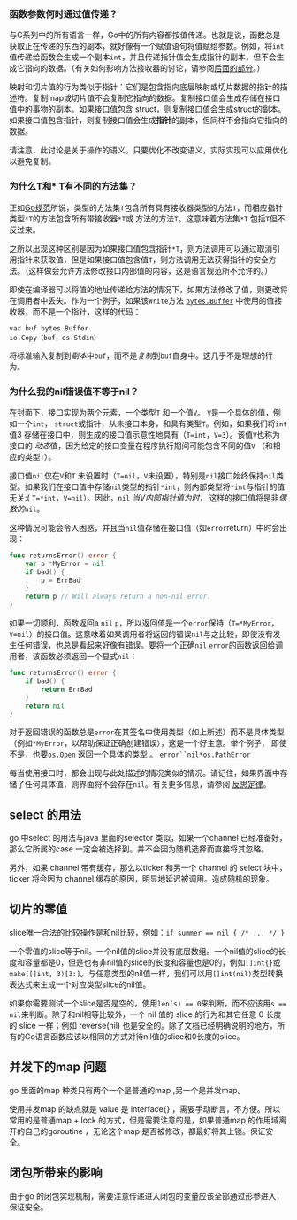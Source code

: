 ### 函数参数何时通过值传递？

与C系列中的所有语言一样，Go中的所有内容都按值传递。也就是说，函数总是获取正在传递的东西的副本，就好像有一个赋值语句将值赋给参数。例如，将`int`值传递给函数会生成一个副本`int`，并且传递指针值会生成指针的副本，但不会生成它指向的数据。（有关如何影响方法接收器的讨论，请参阅[后面的部分](http://docs.studygolang.com/doc/faq#methods_on_values_or_pointers)。）

映射和切片值的行为类似于指针：它们是包含指向底层映射或切片数据的指针的描述符。复制map或切片值不会复制它指向的数据。复制接口值会生成存储在接口值中的事物的副本。如果接口值包含 struct，则复制接口值会生成struct的副本。如果接口值包含指针，则复制接口值会生成**指针**的副本，但同样不会指向它指向的数据。

请注意，此讨论是关于操作的语义。只要优化不改变语义，实际实现可以应用优化以避免复制。

### 为什么T和* T有不同的方法集？

正如[Go规范](http://docs.studygolang.com/ref/spec#Types)所说，类型的方法集`T`包含所有具有接收器类型的方法`T`，而相应指针类型`*T`的方法包含所有带接收器`*T`或 方法的方法`T`。这意味着方法集`*T` 包括`T`但不反过来。

之所以出现这种区别是因为如果接口值包含指针`*T`，则方法调用可以通过取消引用指针来获取值，但是如果接口值包含值`T`，则方法调用无法获得指针的安全方法。（这样做会允许方法修改接口内部值的内容，这是语言规范所不允许的。）

即使在编译器可以将值的地址传递给方法的情况下，如果方法修改了值，则更改将在调用者中丢失。作为一个例子，如果该`Write`方法 [`bytes.Buffer`](http://docs.studygolang.com/pkg/bytes/#Buffer) 中使用的值接收器，而不是一个指针，这样的代码：

```
var buf bytes.Buffer
io.Copy（buf，os.Stdin）
```

将标准输入复制到*副本*中`buf`，而不是*复制*到`buf`自身中。这几乎不是理想的行为。

### 为什么我的nil错误值不等于nil？

在封面下，接口实现为两个元素，一个类型`T` 和一个值`V`。 `V`是一个具体的值，例如一个`int`， `struct`或指针，从未接口本身，和具有类型`T`。例如，如果我们将`int`值3 存储在接口中，则生成的接口值示意性地具有（`T=int`，`V=3`）。该值`V`也称为接口的 *动态*值，因为给定的接口变量在程序执行期间可能包含不同的值`V` （和相应的类型`T`）。

接口值`nil`仅在`V`和`T` 未设置时（`T=nil`，`V`未设置），特别是`nil`接口始终保持`nil`类型。如果我们在接口值中存储`nil`类型的指针`*int`，则内部类型将`*int`与指针的值无关:( `T=*int`，`V=nil`）。因此，`nil` *当V内部指针值为时，* 这样的接口值将是非*偶数的*`nil`。

这种情况可能会令人困惑，并且当`nil`值存储在接口值（如`error`return）中时会出现：

```go
func returnsError() error {
	var p *MyError = nil
	if bad() {
		p = ErrBad
	}
	return p // Will always return a non-nil error.
}
```

如果一切顺利，函数返回a `nil` `p`，所以返回值是一个`error`保持（`T=*MyError`，`V=nil`）的接口值。这意味着如果调用者将返回的错误`nil`与之比较，即使没有发生任何错误，也总是看起来好像有错误。要将一个正确`nil` `error`的函数返回给调用者，该函数必须返回一个显式`nil`：

```go
func returnsError() error {
	if bad() {
		return ErrBad
	}
	return nil
}
```

对于返回错误的函数总是`error`在其签名中使用类型（如上所述）而不是具体类型（例如`*MyError`，以帮助保证正确创建错误），这是一个好主意。举个例子， 即使不是，也要[`os.Open`](http://docs.studygolang.com/pkg/os/#Open) 返回一个具体的类型 。 `error``nil`[`*os.PathError`](http://docs.studygolang.com/pkg/os/#PathError)

每当使用接口时，都会出现与此处描述的情况类似的情况。请记住，如果界面中存储了任何具体值，则界面将不会存在`nil`。有关更多信息，请参阅 [反思定律](http://docs.studygolang.com/doc/articles/laws_of_reflection.html)。



## select 的用法

go 中select 的用法与java 里面的selector 类似，如果一个channel 已经准备好，那么它所属的case 一定会被选择到。并不会因为随机选择而直接将其忽略。

另外，如果 channel 带有缓存，那么以ticker 和另一个 channel 的 select 块中，ticker 将会因为 channel 缓存的原因，明显地延迟被调用。造成随机的现象。

## 切片的零值

slice唯一合法的比较操作是和nil比较，例如：`if summer == nil { /* ... */ }`

一个零值的slice等于nil。一个nil值的slice并没有底层数组。一个nil值的slice的长度和容量都是0，但是也有非nil值的slice的长度和容量也是0的，例如`[]int{}`或`make([]int, 3)[3:]`。与任意类型的nil值一样，我们可以用`[]int(nil)`类型转换表达式来生成一个对应类型slice的nil值。

如果你需要测试一个slice是否是空的，使用`len(s) == 0`来判断，而不应该用`s == nil`来判断。除了和nil相等比较外，一个 nil 值的 slice 的行为和其它任意 0 长度的 slice 一样；例如 reverse(nil) 也是安全的。除了文档已经明确说明的地方，所有的Go语言函数应该以相同的方式对待nil值的slice和0长度的slice。

## 并发下的map 问题

go 里面的map 种类只有两个一个是普通的map ,另一个是并发map。 

使用并发map 的缺点就是 value 是 interface{} ，需要手动断言，不方便。所以常用的是普通map + lock 的方式，但是需要注意的是，如果普通map 的作用域离开的自己的goroutine ，无论这个map 是否被修改，都最好将其上锁。保证安全。

## 闭包所带来的影响

由于go 的闭包实现机制，需要注意传递进入闭包的变量应该全部通过形参进入，保证安全。